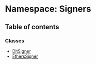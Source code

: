 # Namespace: Signers

## Table of contents

### Classes

- [DltSigner](../classes/Signers.DltSigner.md)
- [EthersSigner](../classes/Signers.EthersSigner.md)
